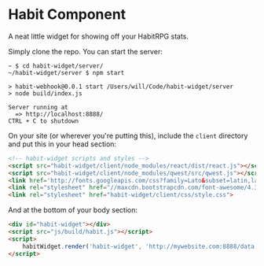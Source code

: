 # Habit Component

A neat little widget for showing off your HabitRPG stats.

Simply clone the repo. You can start the server:

```
~ $ cd habit-widget/server/
~/habit-widget/server $ npm start

> habit-webhook@0.0.1 start /Users/will/Code/habit-widget/server
> node build/index.js

Server running at
  => http://localhost:8888/
CTRL + C to shutdown
```

On your site (or wherever you're putting this), include the `client` directory and put this in your head section:

```html
<!-- habit-widget scripts and styles -->
<script src="habit-widget/client/node_modules/react/dist/react.js"></script>
<script src="habit-widget/client/node_modules/qwest/src/qwest.js"></script>
<link href='http://fonts.googleapis.com/css?family=Lato&subset=latin,latin-ext' rel='stylesheet' type='text/css'>
<link rel="stylesheet" href="//maxcdn.bootstrapcdn.com/font-awesome/4.3.0/css/font-awesome.min.css">
<link rel="stylesheet" href="habit-widget/client/css/style.css">
```

And at the bottom of your body section:

```html
<div id="habit-widget"></div>
<script src="js/build/habit.js"></script>
<script>
	habitWidget.render('habit-widget', 'http://mywebsite.com:8888/data');
</script>
```
